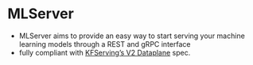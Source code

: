 # MLServer

- MLServer aims to provide an easy way to start serving your machine learning models through a REST and gRPC interface
- fully compliant with [KFServing’s V2 Dataplane](https://docs.seldon.io/projects/seldon-core/en/latest/reference/apis/v2-protocol.html) spec.
